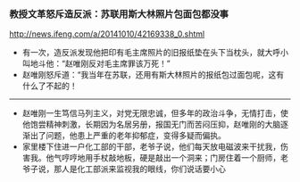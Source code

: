 ### 教授文革怒斥造反派：苏联用斯大林照片包面包都没事
http://news.ifeng.com/a/20141010/42169338_0.shtml
- 有一次，造反派发现他把印有毛主席照片的旧报纸垫在头下当枕头，就大呼小叫地斗他：“赵唯刚反对毛主席罪该万死！”
- 赵唯刚怒斥道：“我当年在苏联，还用有斯大林照片的报纸包过面包呢，这有什么了不起的！
---
- 赵唯刚一生笃信马列主义，对党无限忠诚，但多年的政治斗争，无情打击，使他饱尝精神刺激，长期因为名居另册，报国无门而苦闷压抑，赵唯刚的大脑逐渐出了问题，他患上严重的老年抑郁症，变得多疑而偏执。
- 家里楼下住进一户化工部的干部，老爷子说，他们每天放电磁波来干扰我，伤害我。他气哼哼地用手杖敲地板，硬是敲出一个洞来；门房住着一个厨师，老爷子说，那人是化工部派来监视我的眼线，你们说话要小心